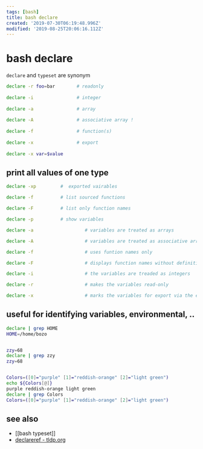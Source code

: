```yaml
---
tags: [bash]
title: bash declare
created: '2019-07-30T06:19:48.996Z'
modified: '2019-08-25T20:06:16.112Z'
---
```


# bash declare

`declare` and `typeset` are synonym

```sh
declare -r foo=bar        # readonly
  
declare -i                # integer
  
declare -a                # array
  
declare -A                # associative array !
  
declare -f                # function(s)
  
declare -x                # export
  
declare -x var=$value
```

## print all values of one type
```sh
declare -xp         #  exported vairables

declare -f          # list sourced functions

declare -F          # list only function names

declare -p          # show variables

```

```sh
declare -a                   # variables are treated as arrays

declare -A                   # variables are treated as associative arrays

declare -f                   # uses funtion names only

declare -F                   # displays function names without definitions

declare -i                   # the variables are treaded as integers

declare -r                   # makes the variables read-only

declare -x                   # marks the variables for export via the environment
```



## useful for identifying variables, environmental, ..
```sh
declare | grep HOME
HOME=/home/bozo


zzy=68
declare | grep zzy
zzy=68


Colors=([0]="purple" [1]="reddish-orange" [2]="light green")
echo ${Colors[@]}
purple reddish-orange light green
declare | grep Colors
Colors=([0]="purple" [1]="reddish-orange" [2]="light green")
```

## see also
- [[bash typeset]]
- [declareref - tldp.org](http://tldp.org/LDP/abs/html/declareref.html)
